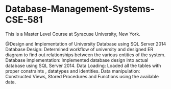 # Database-Management-Systems-CSE-581
This is a Master Level Course at Syracuse University, New York.

@Design and Implementation of University Database using SQL Server 2014
Database Design: Determined workflow of university and designed ER diagram to find out relationships between the various entities of the system.
Database implementation: Implemented database design into actual database using SQL Server 2014.
Data Loading: Loaded all the tables with proper constraints , datatypes and identities.
Data manipulation: Constructed Views, Stored Procedures and Functions using the available data. 
